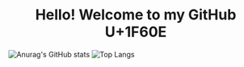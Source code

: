 <h1 align="center">Hello! Welcome to my GitHub U+1F60E</h1>
  
![Anurag's GitHub stats](https://github-readme-stats.vercel.app/api?username=J-NilsOn&show_icons=true&theme=merko)
![Top Langs](https://github-readme-stats.vercel.app/api/top-langs/?username=J-NilsOn&show_icons=true&theme=merko&layout=compact&hide=handlebars)

